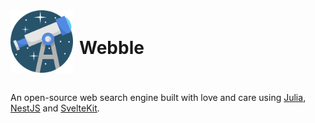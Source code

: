 <div style="display: flex; justify-content: flex-start; align-items: center; gap: 10px">
    <img src="assets/webble_logo.png" width="100">
    <h1>Webble</h1>
</div>
<br>

An open-source web search engine built with love and care using [Julia](https://julialang.org), [NestJS](https://nestjs.com) and [SvelteKit](https://kit.svelte.dev).
